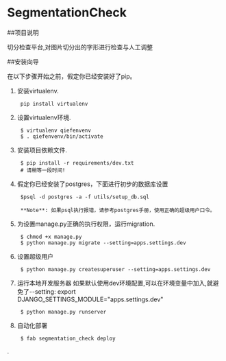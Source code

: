 # SegmentationCheck

##项目说明

  切分检查平台,对图片切分出的字形进行检查与人工调整

##安装向导

在以下步骤开始之前，假定你已经安装好了pip。

1. 安装virtualenv.

        pip install virtualenv

2. 设置virtualenv环境.

        $ virtualenv qiefenvenv
        $ . qiefenvenv/bin/activate

3. 安装项目依赖文件.

        $ pip install -r requirements/dev.txt
        # 请稍等一段时间!

4. 假定你已经安装了postgres，下面进行初步的数据库设置

        $psql -d postgres -a -f utils/setup_db.sql

        **Note**: 如果psql执行报错，请参考postgres手册，使用正确的超级用户口令。

5. 为设置manage.py正确的执行权限，运行migration.

        $ chmod +x manage.py
        $ python manage.py migrate --setting=apps.settings.dev

6. 设置超级用户

        $ python manage.py createsuperuser --setting=apps.settings.dev

7. 运行本地开发服务器
        如果默认使用dev环境配置,可以在环境变量中加入,就避免了--setting:
        export DJANGO_SETTINGS_MODULE="apps.settings.dev"

        $ python manage.py runserver

8. 自动化部署

        $ fab segmentation_check deploy

.
